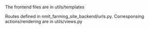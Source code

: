 The frontend files are in utils/templates

Routes defined in nmit_farming_site_backend/urls.py. Corresponsing actions/rendering are in utils/views.py
